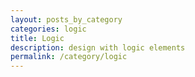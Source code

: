 ```yaml
---
layout: posts_by_category
categories: logic
title: Logic
description: design with logic elements
permalink: /category/logic
---
```

